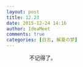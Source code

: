 ```yaml
---
layout: post
title: 12.23
date: 2015-12-24 14:16
author: IdeaMeet
comments: true
categories: [日志, 解夏の梦]
---
```

<p style="padding-left: 60px;"></p>
<p style="padding-left: 60px;">不记得了。</p>
<p style="padding-left: 60px;"></p>
